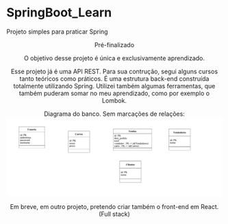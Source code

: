 # SpringBoot_Learn
Projeto simples para praticar Spring

<div align="center">
Pré-finalizado

O objetivo desse projeto é única e exclusivamente aprendizado.

Esse projeto já é uma API REST. Para sua contrução, segui alguns cursos tanto teóricos como práticos.
É uma estrutura back-end construída totalmente utilizando Spring. Utilizei também algumas ferramentas, que também
puderam somar no meu aprendizado, como por exemplo o Lombok.

Diagrama do banco. Sem marcações de relações:
![plot](databaseDiagram.png)


Em breve, em outro projeto, pretendo criar também o front-end em React. (Full stack)
</div>
